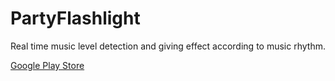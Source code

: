 # PartyFlashlight
Real time music level detection and giving effect according to music rhythm.

<a href="https://play.google.com/store/apps/details?id=com.ozhan.mustafa.partyflashlight">Google Play Store</a>
